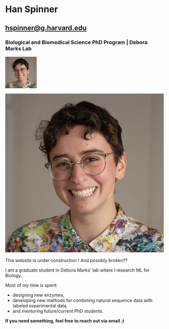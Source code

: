 # Han Spinner
## hspinner@g.harvard.edu
### Biological and Biomedical Science PhD Program | Debora Marks Lab

<img src="./docs/assets/images/my_head.png" width="100" height="100">

![an image of my face](./docs/assets/images/my_head.png)

This website is under construction ! And possibly broken??

I am a graduate student in Debora Marks' lab where I research ML for Biology. 

Most of my time is spent: 
-   designing new enzymes, 
-   developing new methods for combining natural sequence data with labeled experimental data, 
-   and mentoring future/current PhD students. 

**If you need something, feel free to reach out via email _:)_**

